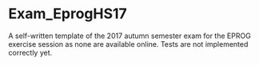 # Exam_EprogHS17
A self-written template of the 2017 autumn semester exam for the EPROG exercise session as none are available online.
Tests are not implemented correctly yet.
